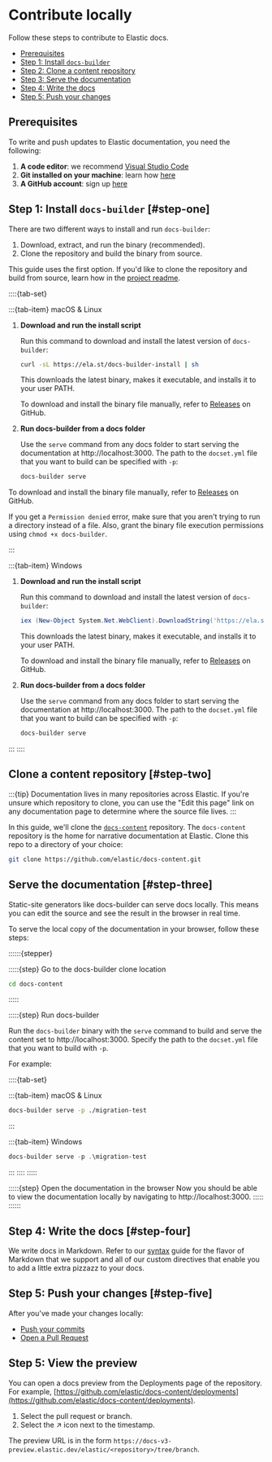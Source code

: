 # Contribute locally

Follow these steps to contribute to Elastic docs.

* [Prerequisites](#prerequisites)
* [Step 1: Install `docs-builder`](#step-one)
* [Step 2: Clone a content repository](#step-two)
* [Step 3: Serve the documentation](#step-three)
* [Step 4: Write the docs](#step-four)
* [Step 5: Push your changes](#step-five)

## Prerequisites

To write and push updates to Elastic documentation, you need the following:

1. **A code editor**: we recommend [Visual Studio Code](https://code.visualstudio.com/download)
1. **Git installed on your machine**: learn how [here](https://github.com/git-guides/install-git)
1. **A GitHub account**: sign up [here](https://github.com/)

## Step 1: Install `docs-builder` [#step-one]

There are two different ways to install and run `docs-builder`:

1. Download, extract, and run the binary (recommended).
1. Clone the repository and build the binary from source.

This guide uses the first option. If you'd like to clone the repository and build from source, learn how in the [project readme](https://github.com/elastic/docs-builder?tab=readme-ov-file#docs-builder).

::::{tab-set}

:::{tab-item} macOS & Linux

1. **Download and run the install script**   

   Run this command to download and install the latest version of `docs-builder`:

   ```sh
   curl -sL https://ela.st/docs-builder-install | sh
   ```
   
   This downloads the latest binary, makes it executable, and installs it to your user PATH.

   To download and install the binary file manually, refer to [Releases](https://github.com/elastic/docs-builder/releases) on GitHub.

2. **Run docs-builder from a docs folder**

   Use the `serve` command from any docs folder to start serving the documentation at http://localhost:3000. The path to the `docset.yml` file that you want to build can be specified with `-p`:

   ```sh
   docs-builder serve
   ```

To download and install the binary file manually, refer to [Releases](https://github.com/elastic/docs-builder/releases) on GitHub. 

If you get a `Permission denied` error, make sure that you aren't trying to run a directory instead of a file. Also, grant the binary file execution permissions using `chmod +x docs-builder`.

:::

:::{tab-item} Windows

1. **Download and run the install script**   

   Run this command to download and install the latest version of `docs-builder`:

   ```powershell
   iex (New-Object System.Net.WebClient).DownloadString('https://ela.st/docs-builder-install-win')
   ```

   This downloads the latest binary, makes it executable, and installs it to your user PATH.

   To download and install the binary file manually, refer to [Releases](https://github.com/elastic/docs-builder/releases) on GitHub.

2. **Run docs-builder from a docs folder**

   Use the `serve` command from any docs folder to start serving the documentation at http://localhost:3000. The path to the `docset.yml` file that you want to build can be specified with `-p`:

   ```sh
   docs-builder serve
   ```
   
:::
::::


## Clone a content repository [#step-two]

:::{tip}
Documentation lives in many repositories across Elastic. If you're unsure which repository to clone, you can use the "Edit this page" link on any documentation page to determine where the source file lives.
:::

In this guide, we'll clone the [`docs-content`](https://github.com/elastic/docs-content) repository. The `docs-content` repository is the home for narrative documentation at Elastic. Clone this repo to a directory of your choice:

```sh
git clone https://github.com/elastic/docs-content.git
```

## Serve the documentation [#step-three]

Static-site generators like docs-builder can serve docs locally. This means you can edit the source and see the result in the browser in real time.

To serve the local copy of the documentation in your browser, follow these steps:

::::::{stepper}

:::::{step} Go to the docs-builder clone location

```sh
cd docs-content
```
:::::

:::::{step} Run docs-builder

Run the `docs-builder` binary with the `serve` command to build and serve the content set to http://localhost:3000. Specify the path to the `docset.yml` file that you want to build with `-p`.

For example:

::::{tab-set}

:::{tab-item} macOS & Linux

```sh
docs-builder serve -p ./migration-test
```
:::

:::{tab-item} Windows

```powershell
docs-builder serve -p .\migration-test
```
:::
::::
:::::

:::::{step} Open the documentation in the browser
Now you should be able to view the documentation locally by navigating to http://localhost:3000.
:::::
::::::

## Step 4: Write the docs [#step-four]

We write docs in Markdown. Refer to our [syntax](../syntax/index.md) guide for the flavor of Markdown that we support and all of our custom directives that enable you to add a little extra pizzazz to your docs.

## Step 5: Push your changes [#step-five]

After you've made your changes locally:

* [Push your commits](https://docs.github.com/en/get-started/using-git/pushing-commits-to-a-remote-repository)
* [Open a Pull Request](https://docs.github.com/en/pull-requests/collaborating-with-pull-requests/proposing-changes-to-your-work-with-pull-requests/creating-a-pull-request)

## Step 5: View the preview

You can open a docs preview from the Deployments page of the repository. For example, [https://github.com/elastic/docs-content/deployments](https://github.com/elastic/docs-content/deployments).

1. Select the pull request or branch.
2. Select the ↗ icon next to the timestamp.

The preview URL is in the form `https://docs-v3-preview.elastic.dev/elastic/<repository>/tree/branch`.
